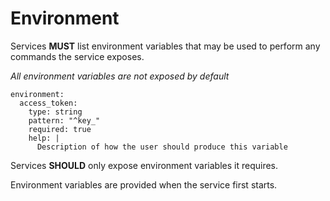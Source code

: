 # Environment

Services **MUST** list environment variables that may be used to perform any commands the service exposes.

*All environment variables are not exposed by default*

```yaml{2}
environment:
  access_token:
    type: string
    pattern: "^key_"
    required: true
    help: |
      Description of how the user should produce this variable
```

Services **SHOULD** only expose environment variables it requires.

Environment variables are provided when the service first starts.
